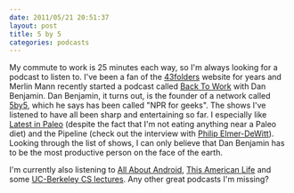 ```yaml
---
date: 2011/05/21 20:51:37
layout: post
title: 5 by 5
categories: podcasts
---
```


My commute to work is 25 minutes each way, so I'm always looking for a
podcast to listen to. I've been a fan of the
[43folders](http://43folders.com) website for years and Merlin Mann
recently started a podcast called [Back To Work](http://5by5.tv/b2w)
with Dan Benjamin. Dan Benjamin, it turns out, is the founder of a
network called [5by5](http://5by5.tv/), which he says has been called
"NPR for geeks". The shows I've listened to have all been sharp and
entertaining so far. I especially like [Latest in
Paleo](http://5by5.tv/paleo/16) (despite the fact that I'm not eating
anything near a Paleo diet) and the Pipeline (check out the interview
with [Philip Elmer-DeWitt](http://5by5.tv/pipeline/49)). Looking
through the list of shows, I can only believe that Dan Benjamin has to
be the most productive person on the face of the earth.

I'm currently also listening to [All About
Android](http://twit.tv/aaa), [This American
Life](http://www.thisamericanlife.org/) and some [UC-Berkeley CS
lectures](http://webcast.berkeley.edu/course_details.php?seriesid=1906978271). Any
other great podcasts I'm missing?
